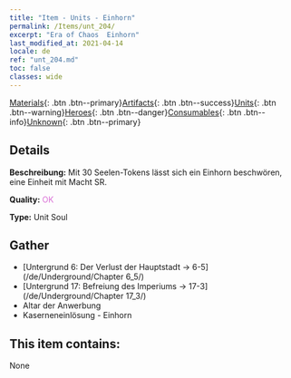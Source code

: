 ```yaml
---
title: "Item - Units - Einhorn"
permalink: /Items/unt_204/
excerpt: "Era of Chaos  Einhorn"
last_modified_at: 2021-04-14
locale: de
ref: "unt_204.md"
toc: false
classes: wide
---
```

 [Materials](/de/Items/){: .btn .btn--primary}[Artifacts](/de/Items/Artifacts/){: .btn .btn--success}[Units](/de/Items/Units/){: .btn .btn--warning}[Heroes](/de/Items/Heroes/){: .btn .btn--danger}[Consumables](/de/Items/Consumables/){: .btn .btn--info}[Unknown](/de/Items/Unknown/){: .btn .btn--primary}

## Details
 **Beschreibung:** Mit 30 Seelen-Tokens lässt sich ein Einhorn beschwören, eine Einheit mit Macht SR.

 **Quality:** <span style="color: #DA70D6">OK</span>

 **Type:** Unit Soul

## Gather

*    [Untergrund 6: Der Verlust der Hauptstadt -> 6-5](/de/Underground/Chapter 6_5/) 
*    [Untergrund 17: Befreiung des Imperiums -> 17-3](/de/Underground/Chapter 17_3/) 
*    Altar der Anwerbung 
*    Kaserneneinlösung - Einhorn 

## This item contains:

  None

